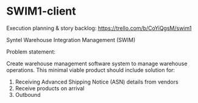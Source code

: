 # SWIM1-client
Execution planning & story backlog: https://trello.com/b/CoYiQgsM/swim1

Syntel Warehouse Integration Management (SWIM)

Problem statement:

Create warehouse management software system to manage warehouse operations. This minimal viable product should include solution for: 
1)	Receiving Advanced Shipping Notice (ASN) details from vendors
2)	Receive products on arrival
3)	Outbound 

